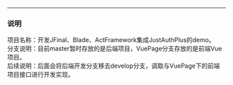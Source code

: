 ---
### 说明
项目名称：开发JFinal、Blade、ActFramework集成JustAuthPlus的demo。 <br>
分支说明：目前master暂时存放的是后端项目，VuePage分支存放的是前端Vue项目。<br>
后续说明：后面会将后端开发分支移去develop分支，调取与VuePage下的前端项目接口进行开发实现。<br>
